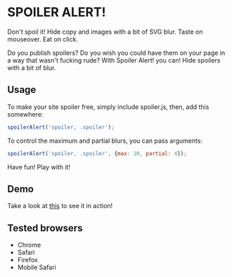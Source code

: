 # SPOILER ALERT!

Don't spoil it! Hide copy and images with a bit of SVG blur. Taste on mouseover. Eat on click.

Do you publish spoilers? Do you wish you could have them on your page in a way that wasn't fucking rude? With Spoiler Alert! you can! Hide spoilers with a bit of blur.

## Usage

To make your site spoiler free, simply include spoiler.js, then, add this somewhere:

```javascript
spoilerAlert('spoiler, .spoiler');
```

To control the maximum and partial blurs, you can pass arguments:

```javascript
spoilerAlert('spoiler, .spoiler', {max: 10, partial: 4});
```

Have fun! Play with it!

## Demo

Take a look at [this](http://joshbuddy.github.io/spoiler-alert/) to see it in action!

## Tested browsers

* Chrome
* Safari
* Firefox
* Mobile Safari
